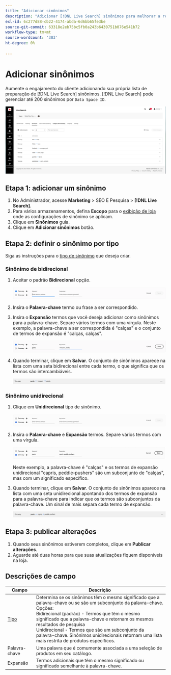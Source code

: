 ```yaml
---
title: "Adicionar sinônimos"
description: "Adicionar [!DNL Live Search] sinônimos para melhorar a resposta às solicitações de pesquisa."
exl-id: 6c277d88-cb22-4174-abda-6d6bb65fe3be
source-git-commit: 63318e2eb75bc5fb0a243b6430751b076e541b72
workflow-type: tm+mt
source-wordcount: '383'
ht-degree: 0%

---
```


# Adicionar sinônimos

Aumente o engajamento do cliente adicionando sua própria lista de preparação de [!DNL Live Search] sinônimos. [!DNL Live Search] pode gerenciar até 200 sinônimos por `Data Space ID`.

![[!DNL Live Search] sinônimos](assets/synonym-workspace.png)

## Etapa 1: adicionar um sinônimo

1. No Administrador, acesse **Marketing** > SEO E Pesquisa > **[!DNL Live Search]**.
1. Para vários armazenamentos, defina **Escopo** para o [exibição de loja](https://experienceleague.adobe.com/docs/commerce-admin/start/setup/websites-stores-views.html#scope-settings) onde as configurações de sinônimo se aplicam.
1. Clique em **Sinônimos** guia.
1. Clique em **Adicionar sinônimos** botão.

## Etapa 2: definir o sinônimo por tipo

Siga as instruções para o [tipo de sinônimo](synonyms-type.md) que deseja criar.

### Sinônimo de bidirecional

1. Aceitar o padrão **Bidirecional** opção.

   ![Adicionar sinônimo bidirecional](assets/synonym-add-two-way.png)


1. Insira o **Palavra-chave** termo ou frase a ser correspondido.
1. Insira o **Expansão** termos que você deseja adicionar como sinônimos para a palavra-chave. Separe vários termos com uma vírgula.
Neste exemplo, a palavra-chave a ser correspondida é &quot;calças&quot; e o conjunto de termos de expansão é &quot;calças, calças&quot;.

   ![Exemplo de sinônimo bidirecional](assets/synonym-add-two-way-example.png)

1. Quando terminar, clique em **Salvar**.
O conjunto de sinônimos aparece na lista com uma seta bidirecional entre cada termo, o que significa que os termos são intercambiáveis.

   ![Sinônimo de bidirecional](assets/synonym-two-way.png)

### Sinônimo unidirecional

1. Clique em **Unidirecional** tipo de sinônimo.

   ![Adicionar sinônimo unidirecional](assets/synonym-add-one-way.png)

1. Insira o **Palavra-chave** e **Expansão** termos. Separe vários termos com uma vírgula.

   ![Exemplo de sinônimo unidirecional](assets/synonym-add-one-way-example.png)

   Neste exemplo, a palavra-chave é &quot;calças&quot; e os termos de expansão unidirecional &quot;capris, peddle-pushers&quot; são um subconjunto de &quot;calças&quot;, mas com um significado específico.

1. Quando terminar, clique em **Salvar**.
O conjunto de sinônimos aparece na lista com uma seta unidirecional apontando dos termos de expansão para a palavra-chave para indicar que os termos são subconjuntos da palavra-chave. Um sinal de mais separa cada termo de expansão.

   ![Sinônimo unidirecional](assets/synonym-one-way.png)

## Etapa 3: publicar alterações

1. Quando seus sinônimos estiverem completos, clique em **Publicar alterações**.
1. Aguarde até duas horas para que suas atualizações fiquem disponíveis na loja.

## Descrições de campo

| Campo | Descrição |
|--- |--- |
| [Tipo](synonyms.md) | Determina se os sinônimos têm o mesmo significado que a palavra-chave ou se são um subconjunto da palavra-chave. Opções:<br />Bidirecional (padrão) - Termos que têm o mesmo significado que a palavra-chave e retornam os mesmos resultados de pesquisa<br />Unidirecional - Termos que são um subconjunto da palavra-chave. Sinônimos unidirecionais retornam uma lista mais restrita de produtos específicos. |
| Palavra-chave | Uma palavra que é comumente associada a uma seleção de produtos em seu catálogo. |
| Expansão | Termos adicionais que têm o mesmo significado ou significado semelhante à palavra-chave. |
